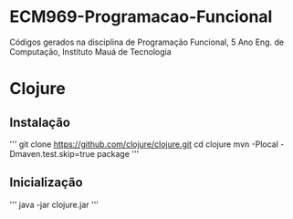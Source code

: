 # ECM969-Programacao-Funcional
Códigos gerados na disciplina de Programação Funcional, 5 Ano Eng. de Computação, Instituto Mauá de Tecnologia

# Clojure

## Instalação

'''
git clone https://github.com/clojure/clojure.git
cd clojure
mvn -Plocal -Dmaven.test.skip=true package
'''

## Inicialização

'''
java -jar clojure.jar
'''
